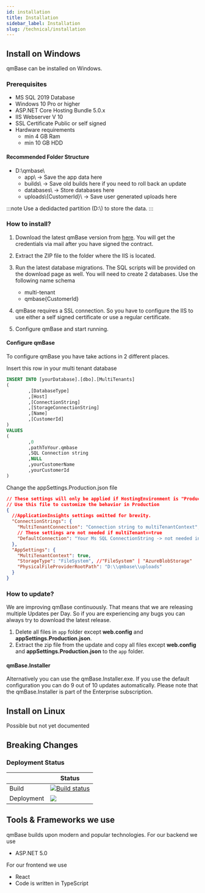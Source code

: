 ```yaml
---
id: installation
title: Installation
sidebar_label: Installation
slug: /technical/installation
---
```


## Install on Windows

qmBase can be installed on Windows.

### Prerequisites

- MS SQL 2019 Database
- Windows 10 Pro or higher
- ASP.NET Core Hosting Bundle 5.0.x
- IIS Webserver V 10
- SSL Certificate Public or self signed
- Hardware requirements
  - min 4 GB Ram
  - min 10 GB HDD

#### Recommended Folder Structure

- D:\qmbase\
  - app\ -> Save the app data here
  - builds\ -> Save old builds here if you need to roll back an update
  - databases\ -> Store databases here
  - uploads\\{CustomerId}\ -> Save user generated uploads here

:::note
Use a dedidacted partition (D:\\) to store the data.
:::

### How to install?

1. Download the latest qmBase version from [here](https://support.qmbase.com/downloads/). You will get the credentials via mail after you have signed the contract.
2. Extract the ZIP file to the folder where the IIS is located.
3. Run the latest database migrations. The SQL scripts will be provided on the download page as well. You will need to create 2 databases. Use the following name schema

   - multi-tenant
   - qmbase{CustomerId}

4. qmBase requires a SSL connection. So you have to configure the IIS to use either a self signed certificate or use a regular certificate.
5. Configure qmBase and start running.

#### Configure qmBase

To configure qmBase you have take actions in 2 different places.

Insert this row in your multi tenant database

```sql
INSERT INTO [yourDatabase].[dbo].[MultiTenants]
(
		,[DatabaseType]
		,[Host]
		,[ConnectionString]
		,[StorageConnectionString]
		,[Name]
		,[CustomerId]
)
VALUES
(
		,0
		,pathToYour.qmbase
		,SQL Connection string
		,NULL
		,yourCustomerName
		,yourCustomerId
)
```

Change the appSettings.Production.json file

```json
// These settings will only be applied if HostingEnvironment is "Production"
// Use this file to customize the behavior in Production
{
  //ApplicationInsights settings omitted for brevity.
  "ConnectionStrings": {
    "MultiTenantConnection": "Connection string to multiTenantContext",
    // These settings are not needed if multiTenant==true
    "DefaultConnection": "Your Ms SQL ConnectionString -> not needed in MultiTenantScenario"
  },
  "AppSettings": {
    "MultiTenantContext": true,
    "StorageType": "FileSystem", //"FileSystem" | "AzureBlobStorage"
    "PhysicalFileProviderRootPath": "D:\\qmbase\\uploads"
  }
}
```

### How to update?

We are improving qmBase continuously. That means that we are releasing multiple Updates per Day. So if you are experiencing any bugs you can always try to download the latest release.

1. Delete all files in <code>app</code> folder except **web.config** and **appSettings.Production.json**.
2. Extract the zip file from the update and copy all files except **web.config** and **appSettings.Production.json** to the <code>app</code> folder.

#### qmBase.Installer

Alternatively you can use the qmBase.Installer.exe. If you use the default configuration you can do 9 out of 10 updates automatically. Please note that the qmBase.Installer is part of the Enterprise subscription.

## Install on Linux

Possible but not yet documented

## Breaking Changes

### Deployment Status

|            | Status                                                                                                                                               |
| ---------- | ---------------------------------------------------------------------------------------------------------------------------------------------------- |
| Build      | [![Build status](https://dev.azure.com/caqio/PBD/_apis/build/status/qmBase%20Master)](https://dev.azure.com/caqio/PBD/_build/latest?definitionId=24) |
| Deployment | ![](https://vsrm.dev.azure.com/caqio/_apis/public/Release/badge/40d1313e-3385-464b-a9ed-3cce1c2d470e/3/16)                                           |

## Tools & Frameworks we use

qmBase builds upon modern and popular technologies.
For our backend we use

- ASP.NET 5.0

For our frontend we use

- React
- Code is written in TypeScript
